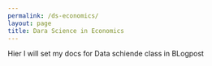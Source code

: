 ```yaml
---
permalink: /ds-economics/
layout: page
title: Dara Science in Economics
---
```


Hier I will set my docs for Data schiende class
in BLogpost
